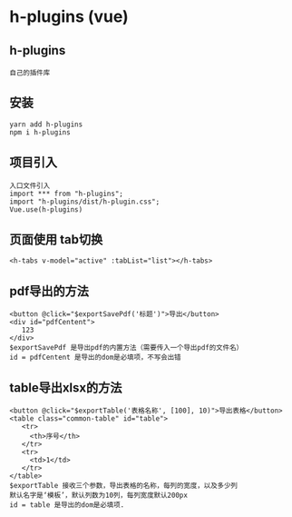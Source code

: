 # h-plugins (vue)

## h-plugins
```
自己的插件库
```

## 安装
```
yarn add h-plugins
npm i h-plugins
```
## 项目引入
```
入口文件引入
import *** from "h-plugins";
import "h-plugins/dist/h-plugin.css";
Vue.use(h-plugins)
```
## 页面使用 tab切换
```
<h-tabs v-model="active" :tabList="list"></h-tabs>
```
## pdf导出的方法
```
<button @click="$exportSavePdf('标题')">导出</button>
<div id="pdfCentent">
   123
</div>
$exportSavePdf 是导出pdf的内置方法（需要传入一个导出pdf的文件名）
id = pdfCentent 是导出的dom是必填项，不写会出错
```
## table导出xlsx的方法
```
<button @click="$exportTable('表格名称', [100], 10)">导出表格</button>
<table class="common-table" id="table">
   <tr>
     <th>序号</th>
   </tr>
   <tr>
     <td>1</td>
   </tr>
</table>
$exportTable 接收三个参数，导出表格的名称，每列的宽度，以及多少列
默认名字是‘模板’，默认列数为10列，每列宽度默认200px
id = table 是导出的dom是必填项.
```
